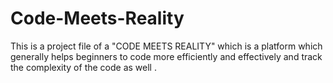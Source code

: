 # Code-Meets-Reality
This is a project file of a "CODE MEETS REALITY" which is  a platform which generally helps beginners to code more efficiently and effectively and track the complexity of the code as well .
